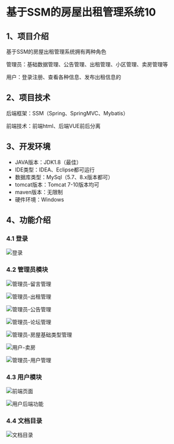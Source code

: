 # 基于SSM的房屋出租管理系统10



## 1、项目介绍

基于SSM的房屋出租管理系统拥有两种角色

管理员：基础数据管理、公告管理、出租管理、小区管理、卖房管理等

用户：登录注册、查看各种信息、发布出租信息的

## 2、项目技术

后端框架：SSM（Spring、SpringMVC、Mybatis）

前端技术：前端html、后端VUE前后分离

## 3、开发环境

- JAVA版本：JDK1.8（最佳）
- IDE类型：IDEA、Eclipse都可运行
- 数据库类型：MySql（5.7、8.x版本都可） 
- tomcat版本：Tomcat 7-10版本均可
- maven版本：无限制
- 硬件环境：Windows


## 4、功能介绍

### 4.1 登录

![登录](https://www.codeshop.fun/Typora-Images/202408201934801.jpg)

### 4.2 管理员模块

![管理员-留言管理](https://www.codeshop.fun/Typora-Images/202408201935418.jpg)

![管理员-出租管理](https://www.codeshop.fun/Typora-Images/202408201935380.jpg)

![管理员-公告管理](https://www.codeshop.fun/Typora-Images/202408201935323.jpg)

![管理员-论坛管理](https://www.codeshop.fun/Typora-Images/202408201935358.jpg)

![管理员-房屋基础类型管理](https://www.codeshop.fun/Typora-Images/202408201935345.jpg)

![用户-卖房](https://www.codeshop.fun/Typora-Images/202408201935442.jpg)

![管理员-用户管理](https://www.codeshop.fun/Typora-Images/202408201935005.jpg)

### 4.3 用户模块

![前端页面](https://www.codeshop.fun/Typora-Images/202408201934477.jpg)

![用户后端功能](https://www.codeshop.fun/Typora-Images/202408201934506.jpg)

### 4.4 文档目录

![文档目录](https://www.codeshop.fun/Typora-Images/202408201934825.jpg)
